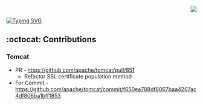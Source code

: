 <span>
<p align="right">
  <a href="https://github.com/wonyongChoi05"><img src="https://hits.seeyoufarm.com/api/count/incr/badge.svg?url=https%3A%2F%2Fgithub.com%2FwonyongChoi05&count_bg=%23000000&title_bg=%23000000&icon=github.svg&icon_color=%23E7E7E7&title=Visitor&edge_flat=false)"/>
  </a>
</p>
  
<!-- Velog -->
<!-- [![Velog's GitHub stats](https://velog-readme-stats.vercel.app/api/badge?name=nyong_i)](https://velog.io/@nyong_i) -->

<div>
<!-- 우아한 디벨로퍼 텍스트 -->
  <a href="https://git.io/typing-svg"><img src="https://readme-typing-svg.herokuapp.com?font=Fira+Code&duration=3500&pause=300&color=58A6FF&background=FFFFFF00&width=435&lines=Stockdale+Paradox;Woowahan+Developer" alt="Typing SVG" /></a>

<!-- 도커 고래.. -->
 <!-- ![](https://velog.velcdn.com/images/nyong_i/post/d703f792-322c-4c06-840b-6949622818c1/image.gif)-->
</div>
  
</span>


<!-- [![Solved.ac Profile](http://mazassumnida.wtf/api/v2/generate_badge?boj=qorwnsduftlagl)](https://solved.ac/qorwnsduftlagl/) -->

## :octocat: Contributions
### Tomcat
* PR - https://github.com/apache/tomcat/pull/651
  * Refactor SSL certificate population method
* For Commit - https://github.com/apache/tomcat/commit/f650ea788df8067baa4267ac4df806ba1bff1853


